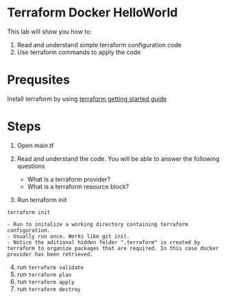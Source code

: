 # Terraform Docker HelloWorld
This lab will show you how to:
1. Read and understand simple terraform configuration code
2. Use terraform commands to apply the code

# Prequsites
Install terraform by using [terraform getting started guide](https://learn.hashicorp.com/terraform/getting-started/install.html)

# Steps
1. Open main.tf

2. Read and understand the code. You will be able to answer the following questions
    - What is a terraform provider?
    - What is a terraform resource block?
3. Run terraform init
```
terraform init
```
    - Run to initalize a working directory containing terraform configuration.
    - Usually run once. Works like git init.
    - Notice the aditional hidden folder ".terraform" is created by terraform to organize packages that are required. In this case docker provider has been retrieved.
4. run `terraform validate`
4. run `terraform plan`
5. run `terraform apply`
6. run `terraform destroy`